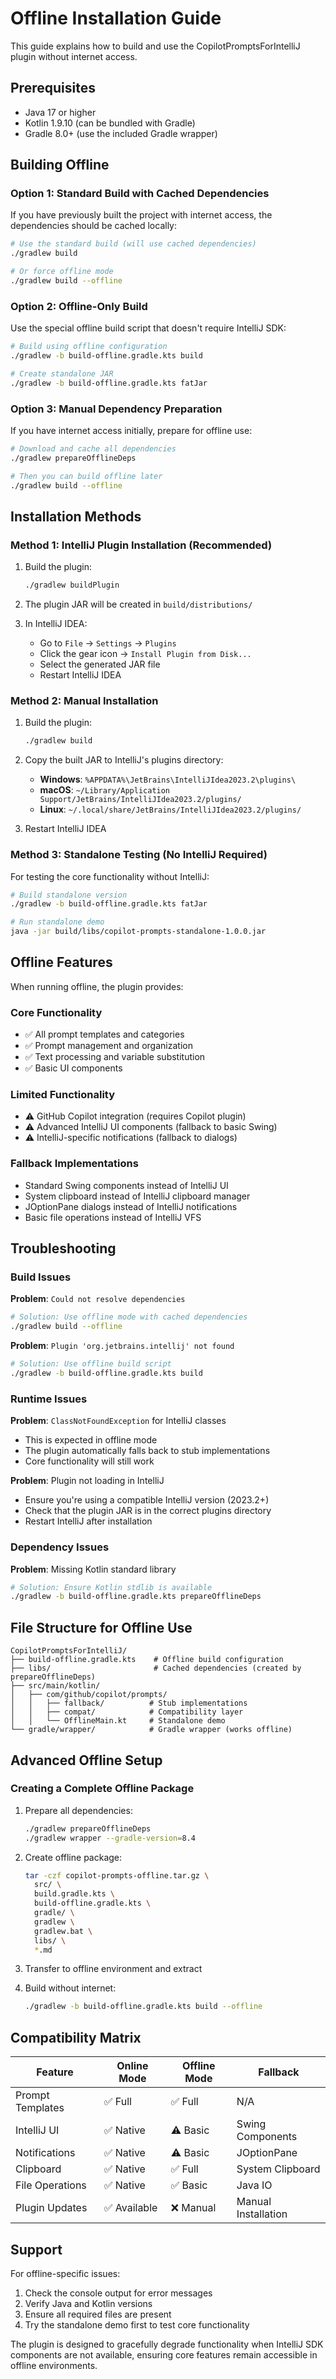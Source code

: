 # Offline Installation Guide

This guide explains how to build and use the CopilotPromptsForIntelliJ plugin without internet access.

## Prerequisites

- Java 17 or higher
- Kotlin 1.9.10 (can be bundled with Gradle)
- Gradle 8.0+ (use the included Gradle wrapper)

## Building Offline

### Option 1: Standard Build with Cached Dependencies

If you have previously built the project with internet access, the dependencies should be cached locally:

```bash
# Use the standard build (will use cached dependencies)
./gradlew build

# Or force offline mode
./gradlew build --offline
```

### Option 2: Offline-Only Build

Use the special offline build script that doesn't require IntelliJ SDK:

```bash
# Build using offline configuration
./gradlew -b build-offline.gradle.kts build

# Create standalone JAR
./gradlew -b build-offline.gradle.kts fatJar
```

### Option 3: Manual Dependency Preparation

If you have internet access initially, prepare for offline use:

```bash
# Download and cache all dependencies
./gradlew prepareOfflineDeps

# Then you can build offline later
./gradlew build --offline
```

## Installation Methods

### Method 1: IntelliJ Plugin Installation (Recommended)

1. Build the plugin:
   ```bash
   ./gradlew buildPlugin
   ```

2. The plugin JAR will be created in `build/distributions/`

3. In IntelliJ IDEA:
   - Go to `File` → `Settings` → `Plugins`
   - Click the gear icon → `Install Plugin from Disk...`
   - Select the generated JAR file
   - Restart IntelliJ IDEA

### Method 2: Manual Installation

1. Build the plugin:
   ```bash
   ./gradlew build
   ```

2. Copy the built JAR to IntelliJ's plugins directory:
   - **Windows**: `%APPDATA%\JetBrains\IntelliJIdea2023.2\plugins\`
   - **macOS**: `~/Library/Application Support/JetBrains/IntelliJIdea2023.2/plugins/`
   - **Linux**: `~/.local/share/JetBrains/IntelliJIdea2023.2/plugins/`

3. Restart IntelliJ IDEA

### Method 3: Standalone Testing (No IntelliJ Required)

For testing the core functionality without IntelliJ:

```bash
# Build standalone version
./gradlew -b build-offline.gradle.kts fatJar

# Run standalone demo
java -jar build/libs/copilot-prompts-standalone-1.0.0.jar
```

## Offline Features

When running offline, the plugin provides:

### Core Functionality
- ✅ All prompt templates and categories
- ✅ Prompt management and organization
- ✅ Text processing and variable substitution
- ✅ Basic UI components

### Limited Functionality
- ⚠️ GitHub Copilot integration (requires Copilot plugin)
- ⚠️ Advanced IntelliJ UI components (fallback to basic Swing)
- ⚠️ IntelliJ-specific notifications (fallback to dialogs)

### Fallback Implementations
- Standard Swing components instead of IntelliJ UI
- System clipboard instead of IntelliJ clipboard manager
- JOptionPane dialogs instead of IntelliJ notifications
- Basic file operations instead of IntelliJ VFS

## Troubleshooting

### Build Issues

**Problem**: `Could not resolve dependencies`
```bash
# Solution: Use offline mode with cached dependencies
./gradlew build --offline
```

**Problem**: `Plugin 'org.jetbrains.intellij' not found`
```bash
# Solution: Use offline build script
./gradlew -b build-offline.gradle.kts build
```

### Runtime Issues

**Problem**: `ClassNotFoundException` for IntelliJ classes
- This is expected in offline mode
- The plugin automatically falls back to stub implementations
- Core functionality will still work

**Problem**: Plugin not loading in IntelliJ
- Ensure you're using a compatible IntelliJ version (2023.2+)
- Check that the plugin JAR is in the correct plugins directory
- Restart IntelliJ after installation

### Dependency Issues

**Problem**: Missing Kotlin standard library
```bash
# Solution: Ensure Kotlin stdlib is available
./gradlew -b build-offline.gradle.kts prepareOfflineDeps
```

## File Structure for Offline Use

```
CopilotPromptsForIntelliJ/
├── build-offline.gradle.kts    # Offline build configuration
├── libs/                       # Cached dependencies (created by prepareOfflineDeps)
├── src/main/kotlin/
│   ├── com/github/copilot/prompts/
│   │   ├── fallback/          # Stub implementations
│   │   ├── compat/            # Compatibility layer
│   │   └── OfflineMain.kt     # Standalone demo
└── gradle/wrapper/            # Gradle wrapper (works offline)
```

## Advanced Offline Setup

### Creating a Complete Offline Package

1. Prepare all dependencies:
   ```bash
   ./gradlew prepareOfflineDeps
   ./gradlew wrapper --gradle-version=8.4
   ```

2. Create offline package:
   ```bash
   tar -czf copilot-prompts-offline.tar.gz \
     src/ \
     build.gradle.kts \
     build-offline.gradle.kts \
     gradle/ \
     gradlew \
     gradlew.bat \
     libs/ \
     *.md
   ```

3. Transfer to offline environment and extract

4. Build without internet:
   ```bash
   ./gradlew -b build-offline.gradle.kts build --offline
   ```

## Compatibility Matrix

| Feature | Online Mode | Offline Mode | Fallback |
|---------|-------------|--------------|----------|
| Prompt Templates | ✅ Full | ✅ Full | N/A |
| IntelliJ UI | ✅ Native | ⚠️ Basic | Swing Components |
| Notifications | ✅ Native | ⚠️ Basic | JOptionPane |
| Clipboard | ✅ Native | ✅ Full | System Clipboard |
| File Operations | ✅ Native | ✅ Basic | Java IO |
| Plugin Updates | ✅ Available | ❌ Manual | Manual Installation |

## Support

For offline-specific issues:
1. Check the console output for error messages
2. Verify Java and Kotlin versions
3. Ensure all required files are present
4. Try the standalone demo first to test core functionality

The plugin is designed to gracefully degrade functionality when IntelliJ SDK components are not available, ensuring core features remain accessible in offline environments.